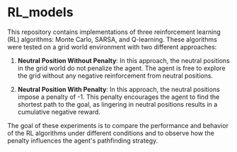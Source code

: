 # RL_models

This repository contains implementations of three reinforcement learning (RL) algorithms: Monte Carlo, SARSA, and Q-learning. These algorithms were tested on a grid world environment with two different approaches:

1. **Neutral Position Without Penalty**: In this approach, the neutral positions in the grid world do not penalize the agent. The agent is free to explore the grid without any negative reinforcement from neutral positions.

2. **Neutral Position With Penalty**: In this approach, the neutral positions impose a penalty of -1. This penalty encourages the agent to find the shortest path to the goal, as lingering in neutral positions results in a cumulative negative reward.

The goal of these experiments is to compare the performance and behavior of the RL algorithms under different conditions and to observe how the penalty influences the agent's pathfinding strategy.

